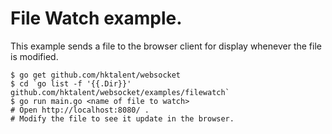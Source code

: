 # File Watch example.

This example sends a file to the browser client for display whenever the file is modified.

    $ go get github.com/hktalent/websocket
    $ cd `go list -f '{{.Dir}}' github.com/hktalent/websocket/examples/filewatch`
    $ go run main.go <name of file to watch>
    # Open http://localhost:8080/ .
    # Modify the file to see it update in the browser.
